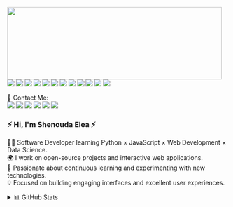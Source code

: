 <p>
  <img align="left" width="490" height="165" src="https://github-readme-stats.vercel.app/api?username=ShenoudaElea&show_icons=true&hide_border=false&line_height=20&title_color=f69673&icon_color=1b93c9&show_owner=true"/>
  <p>
    <img src="https://img.shields.io/badge/-Visual%20Studio%20Code-23A9F2?style=flat-square&logo=Visual%20Studio%20Code&logoColor=white"/>
    <img src="https://img.shields.io/badge/-GitHub-181717?style=flat-square&logo=GitHub&logoColor=white"/>
    <img src="https://img.shields.io/badge/-Python-3776AB?style=flat-square&logo=Python&logoColor=white"/>
    <img src="https://img.shields.io/badge/-JavaScript-F7DF1E?style=flat-square&logo=JavaScript&logoColor=black"/>
    <img src="https://img.shields.io/badge/-HTML5-E34F26?style=flat-square&logo=HTML5&logoColor=white"/>
    <img src="https://img.shields.io/badge/-CSS3-1572B6?style=flat-square&logo=CSS3&logoColor=white"/>
    <img src="https://img.shields.io/badge/-Node.js-339933?style=flat-square&logo=Node.js&logoColor=white"/>
    <img src="https://img.shields.io/badge/-React-61DAFB?style=flat-square&logo=React&logoColor=black"/>
    <img src="https://img.shields.io/badge/-MySQL-F29111?style=flat-square&logo=MySQL&logoColor=white"/>
    <img src="https://img.shields.io/badge/-MongoDB-47A248?style=flat-square&logo=MongoDB&logoColor=white"/>
    <img src="https://img.shields.io/badge/-Figma-F24E1E?style=flat-square&logo=Figma&logoColor=white"/>
    <img src="https://img.shields.io/badge/-Notion-000000?style=flat-square&logo=Notion&logoColor=white"/>
  </p>
</p>

<p>
  📣 Contact Me:<br/>
  <a href="mailto:shenouda.elea@example.com"><img src="https://img.shields.io/badge/e‑mail-D14836.svg?style=for-the-badge&logo=GMail&logoColor=white"/></a>
  <a href="https://linkedin.com/in/shenoudaelea"><img src="https://img.shields.io/badge/LinkedIn-0077B5.svg?style=for-the-badge&logo=LinkedIn&logoColor=white"/></a>
  <a href="https://twitter.com/shenoudaelea"><img src="https://img.shields.io/badge/Twitter-1DA1F2.svg?style=for-the-badge&logo=Twitter&logoColor=white"/></a>
  <a href="https://instagram.com/shenoudaelea"><img src="https://img.shields.io/badge/Instagram-E4405F.svg?style=for-the-badge&logo=Instagram&logoColor=white"/></a>
  <a href="https://twitch.tv/shenoudaelea"><img src="https://img.shields.io/badge/Twitch-9146FF.svg?style=for-the-badge&logo=Twitch&logoColor=white"/></a>
  <a href="https://itunes.apple.com/profile/shenoudaelea"><img src="https://img.shields.io/badge/iTunes-FA57C1.svg?style=for-the-badge&logo=Apple&logoColor=white"/></a>
</p>

<h3>⚡️ Hi, I'm Shenouda Elea ⚡️</h3>
<p>
  👨‍💻 Software Developer learning Python × JavaScript × Web Development × Data Science.<br/>
  🌍 I work on open-source projects and interactive web applications.<br/>
  🎯 Passionate about continuous learning and experimenting with new technologies.<br/>
  💡 Focused on building engaging interfaces and excellent user experiences.
</p>

<details>
  <summary>📊 GitHub Stats</summary><br/>

![GitHub Stats](https://github-readme-stats.vercel.app/api?username=ShenoudaElea&show_icons=true)

**🕒 Time Spent Coding:**
```text
Python                   ██████████ 40%
JavaScript               ███████░░ 30%
HTML/CSS                 █████░░░░ 15%
Data Science / ML        ███░░░░░░ 15%
